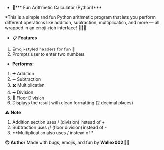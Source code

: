 * 🧮*** Fun Arithmetic Calculator (Python)***

*This is a simple and fun Python arithmetic program that lets you perform different operations like addition, subtraction, multiplication, and more — all wrapped in an emoji-rich interface! 🫠🤑😈

* 📋 **Features**
1. Emoji-styled headers for fun 🤪
2. Prompts user to enter two numbers
* **Performs:**
1. ➕ Addition
2. ➖ Subtraction
3. ✖️ Multiplication
4. ➗ Division
5. 🧱 Floor Division
6. Displays the result with clean formatting (2 decimal places)

⚠️ **Note**
1. Addition section uses / (division) instead of +
2. Subtraction uses // (floor division) instead of -
3. **Multiplication also uses / instead of *

**🙃 Author**
Made with bugs, emojis, and fun by **Wallex002** 🫠🔥
